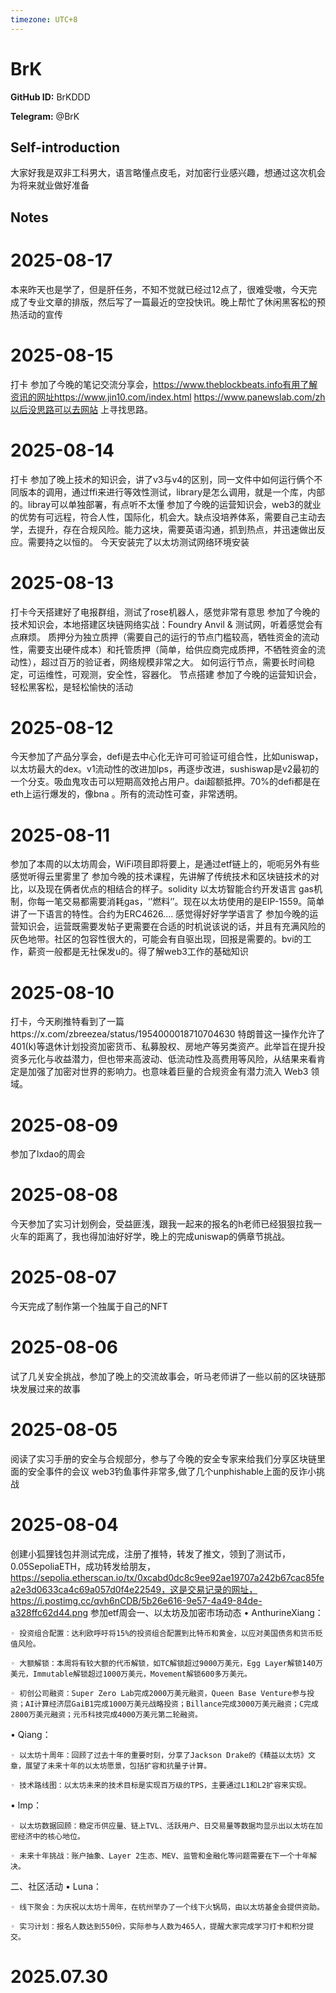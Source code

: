 ```yaml
---
timezone: UTC+8
---
```


# BrK

**GitHub ID:** BrKDDD

**Telegram:** @BrK

## Self-introduction

大家好我是双非工科男大，语言略懂点皮毛，对加密行业感兴趣，想通过这次机会为将来就业做好准备

## Notes

<!-- Content_START -->
# 2025-08-17

本来昨天也是学了，但是肝任务，不知不觉就已经过12点了，很难受嗷，今天完成了专业文章的排版，然后写了一篇最近的空投快讯。晚上帮忙了休闲黑客松的预热活动的宣传

# 2025-08-15

打卡
参加了今晚的笔记交流分享会，https://www.theblockbeats.info有用了解资讯的网址https://www.jin10.com/index.html
https://www.panewslab.com/zh以后没思路可以去网站 上寻找思路。

# 2025-08-14

打卡
参加了晚上技术的知识会，讲了v3与v4的区别，同一文件中如何运行俩个不同版本的调用，通过ffi来进行等效性测试，library是怎么调用，就是一个库，内部的。libray可以单独部署，有点听不太懂
参加了今晚的运营知识会，web3的就业的优势有可远程，符合人性，国际化，机会大。缺点没培养体系，需要自己主动去学，去提升，存在合规风险。能力这块，需要英语沟通，抓到热点，并迅速做出反应。需要持之以恒的。
今天安装完了以太坊测试网络环境安装

# 2025-08-13

打卡今天搭建好了电报群组，测试了rose机器人，感觉非常有意思
参加了今晚的技术知识会，本地搭建区块链网络实战：Foundry Anvil & 测试网，听着感觉会有点麻烦。
质押分为独立质押（需要自己的运行的节点门槛较高，牺牲资金的流动性，需要支出硬件成本）和托管质押（简单，给供应商完成质押，不牺牲资金的流动性），超过百万的验证者，网络规模非常之大。
如何运行节点，需要长时间稳定，可运维性，可观测，安全性，容器化。
节点搭建
参加了今晚的运营知识会，轻松黑客松，是轻松愉快的活动

# 2025-08-12

今天参加了产品分享会，defi是去中心化无许可可验证可组合性，比如uniswap，以太坊最大的dex。v1流动性的改进加lps，再逐步改进，sushiswap是v2最初的一个分支。吸血鬼攻击可以短期高效抢占用户。dai超额抵押。70%的defi都是在eth上运行爆发的，像bna 。所有的流动性可查，非常透明。

# 2025-08-11

参加了本周的以太坊周会，WiFi项目即将要上，是通过etf链上的，呃呃另外有些感觉听得云里雾里了
参加今晚的技术课程，先讲解了传统技术和区块链技术的对比，以及现在俩者优点的相结合的样子。solidity 以太坊智能合约开发语言 gas机制，你每一笔交易都需要消耗gas，‘’燃料‘’。现在以太坊使用的是EIP-1559。简单讲了一下语言的特性。合约为ERC4626....
感觉得好好学学语言了
参加今晚的运营知识会，运营既需要发帖子更需要在合适的时机说该说的话，并且有充满风险的灰色地带。社区的包容性很大的，可能会有自驱出现，回报是需要的。bvi的工作，薪资一般都是无社保发u的。得了解web3工作的基础知识

# 2025-08-10

打卡，今天刷推特看到了一篇https://x.com/zbreezea/status/1954000018710704630
特朗普这一操作允许了401(k)等退休计划投资加密货币、私募股权、房地产等另类资产。此举旨在提升投资多元化与收益潜力，但也带来高波动、低流动性及高费用等风险，从结果来看肯定是加强了加密对世界的影响力。也意味着巨量的合规资金有潜力流入 Web3 领域。

# 2025-08-09

参加了lxdao的周会

# 2025-08-08

今天参加了实习计划例会，受益匪浅，跟我一起来的报名的h老师已经狠狠拉我一火车的距离了，我也得加油好好学，晚上的完成uniswap的俩章节挑战。

# 2025-08-07

今天完成了制作第一个独属于自己的NFT

# 2025-08-06

试了几关安全挑战，参加了晚上的交流故事会，听马老师讲了一些以前的区块链那块发展过来的故事

# 2025-08-05

阅读了实习手册的安全与合规部分，参与了今晚的安全专家来给我们分享区块链里面的安全事件的会议
web3钓鱼事件非常多,做了几个unphishable上面的反诈小挑战

# 2025-08-04

创建小狐狸钱包并测试完成，注册了推特，转发了推文，领到了测试币，0.05SepoliaETH，成功转发给朋友，https://sepolia.etherscan.io/tx/0xcabd0dc8c9ee92ae19707a242b67cac85fea2e3d0633ca4c69a057d0f4e22549，这是交易记录的网址，https://i.postimg.cc/qvh6nCDB/5b26e616-9e57-4a49-84de-a328ffc62d44.png
参加etf周会一、以太坊及加密市场动态
• AnthurineXiang：

    ◦ 投资组合配置：达利欧呼吁将15%的投资组合配置到比特币和黄金，以应对美国债务和货币贬值风险。

    ◦ 大额解锁：本周将有较大额的代币解锁，如TC解锁超过9000万美元，Egg Layer解锁140万美元，Immutable解锁超过1000万美元，Movement解锁600多万美元。

    ◦ 初创公司融资：Super Zero Lab完成2000万美元融资，Queen Base Venture参与投资；AI计算经济层GaiB1完成1000万美元战略投资；Billance完成3000万美元融资；C完成2800万美元融资；元币科技完成4000万美元第二轮融资。

• Qiang：

    ◦ 以太坊十周年：回顾了过去十年的重要时刻，分享了Jackson Drake的《精益以太坊》文章，展望了未来十年的以太坊愿景，包括扩容和抗量子计算。

    ◦ 技术路线图：以太坊未来的技术目标是实现百万级的TPS，主要通过L1和L2扩容来实现。

• lmp：

    ◦ 以太坊数据回顾：稳定币供应量、链上TVL、活跃用户、日交易量等数据均显示出以太坊在加密经济中的核心地位。

    ◦ 未来十年挑战：账户抽象、Layer 2生态、MEV、监管和金融化等问题需要在下一个十年解决。

二、社区活动
• Luna：

    ◦ 线下聚会：为庆祝以太坊十周年，在杭州举办了一个线下火锅局，由以太坊基金会提供资助。

    ◦ 实习计划：报名人数达到550份，实际参与人数为465人，提醒大家完成学习打卡和积分提交。


# 2025.07.30


<!-- Content_END -->
